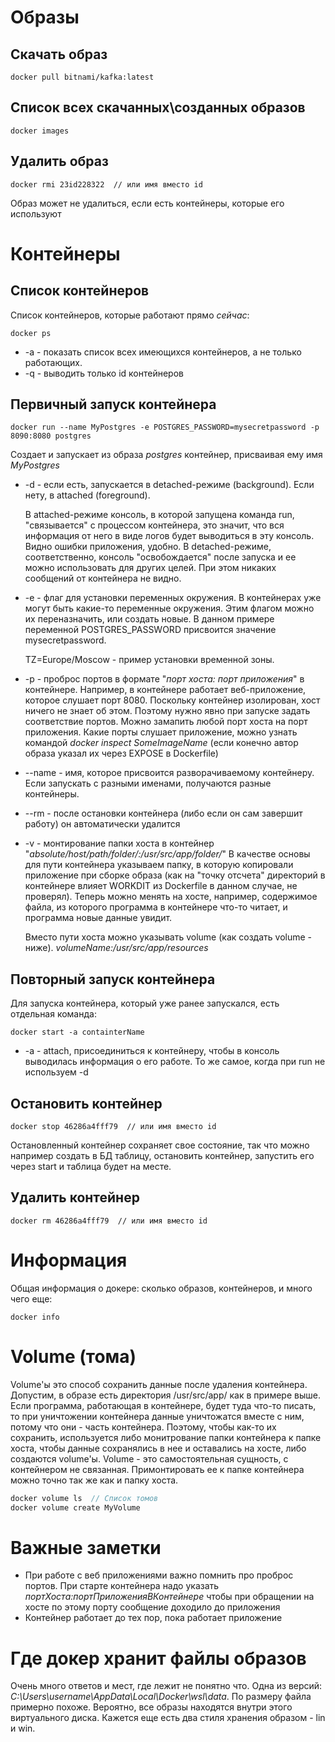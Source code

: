 

# Образы

## Скачать образ

```
docker pull bitnami/kafka:latest
```

## Список всех скачанных\созданных образов

```
docker images
```

## Удалить образ

```
docker rmi 23id228322  // или имя вместо id
```

Образ может не удалиться, если есть контейнеры, которые его используют

# Контейнеры

## Список контейнеров

Список контейнеров, которые работают прямо *сейчас*:

```
docker ps
```

* -a - показать список всех имеющихся контейнеров, а не только работающих.
* -q - выводить только id контейнеров

## Первичный запуск контейнера

````
docker run --name MyPostgres -e POSTGRES_PASSWORD=mysecretpassword -p 8090:8080 postgres
````

Создает и запускает из образа *postgres* контейнер, присваивая ему имя *MyPostgres*

* -d - если есть, запускается в detached-режиме (background). Если нету, в attached (foreground).

  В attached-режиме консоль, в которой запущена команда run, "связывается" с процессом контейнера, это значит, что вся информация от него в виде логов будет выводиться в эту консоль. Видно ошибки приложения, удобно. В detached-режиме, соответственно, консоль "освобождается" после запуска и ее можно использовать для других целей. При этом никаких сообщений от контейнера не видно.

* -e - флаг для установки переменных окружения. В контейнерах уже могут быть какие-то переменные окружения. Этим флагом можно их переназначить, или создать новые. В данном примере переменной POSTGRES_PASSWORD присвоится значение mysecretpassword.

  TZ=Europe/Moscow - пример установки временной зоны.

* -p - проброс портов в формате "*порт хоста: порт приложения*" в контейнере. Например, в контейнере работает веб-приложение, которое слушает порт 8080. Поскольку контейнер изолирован, хост ничего не знает об этом. Поэтому нужно явно при запуске задать соответствие портов. Можно замапить любой порт хоста на порт приложения. Какие порты слушает приложение, можно узнать командой *docker inspect SomeImageName* (если конечно автор образа указал их через EXPOSE в Dockerfile)

* --name - имя, которое присвоится разворачиваемому контейнеру. Если запускать с разными именами, получаются разные контейнеры.

* --rm - после остановки контейнера (либо если он сам завершит работу) он автоматически удалится

* -v - монтирование папки хоста в контейнер "*absolute/host/path/folder/:/usr/src/app/folder/*"  В качестве основы для пути контейнера указываем папку, в которую копировали приложение при сборке образа (как на "точку отсчета" директорий в контейнере влияет WORKDIT из Dockerfile в данном случае, не проверял). Теперь можно менять на хосте, например, содержимое файла, из которого программа в контейнере что-то читает, и программа новые данные увидит.

  Вместо пути хоста можно указывать volume (как создать volume - ниже). *volumeName:/usr/src/app/resources*

## Повторный запуск контейнера

Для запуска контейнера, который уже ранее запускался, есть отдельная команда:

```
docker start -a containterName
```

* -a - attach, присоединиться к контейнеру, чтобы в консоль выводилась информация о его работе. То же самое, когда при run не используем -d

## Остановить контейнер

```
docker stop 46286a4fff79  // или имя вместо id
```

Остановленный контейнер сохраняет свое состояние, так что можно например создать в БД таблицу, остановить контейнер, запустить его через start и таблица будет на месте.

## Удалить контейнер

```
docker rm 46286a4fff79  // или имя вместо id
```

# Информация

Общая информация о докере: сколько образов, контейнеров, и много чего еще:

```
docker info
```

# Volume (тома)

Volume'ы это способ сохранить данные после удаления контейнера. Допустим, в образе есть директория /usr/src/app/ как в примере выше. Если программа, работающая в контейнере, будет туда что-то писать, то при уничтожении контейнера данные уничтожатся вместе с ним, потому что они - часть контейнера. Поэтому, чтобы как-то их сохранить, используется либо монитрование папки контейнера к папке хоста, чтобы данные сохранялись в нее и оставались на хосте, либо создаются volume'ы. Volume - это самостоятельная сущность, с контейнером не связанная. Примонтировать ее к папке контейнера можно точно так же как и папку хоста.

```java
docker volume ls  // Список томов
docker volume create MyVolume
```

# Важные заметки

* При работе с веб приложениями важно помнить про проброс портов. При старте контейнера надо указать *портХоста:портПриложенияВКонтейнере* чтобы при обращении на хосте по этому порту сообщение доходило до приложения
* Контейнер работает до тех пор, пока работает приложение

# Где докер хранит файлы образов

Очень много ответов и мест, где лежит не понятно что. Одна из версий: *C:\Users\username\AppData\Local\Docker\wsl\data*. По размеру файла примерно похоже. Вероятно, все образы находятся внутри этого виртуального диска. Кажется еще есть два стиля хранения образом - lin и win.



